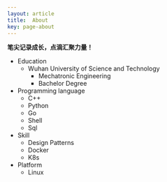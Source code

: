 ```yaml
---
layout: article
title:  About
key: page-about
---
```


**笔尖记录成长，点滴汇聚力量！**

+ Education
  + Wuhan University of Science and Technology
    + Mechatronic Engineering
    + Bachelor Degree
+ Programming language
  + C++
  + Python
  + Go
  + Shell
  + Sql
+ Skill
  + Design Patterns
  + Docker
  + K8s
+ Platform
  + Linux